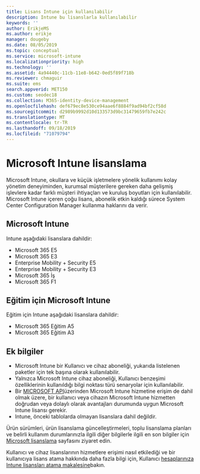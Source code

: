 ```yaml
---
title: Lisans Intune için kullanılabilir
description: Intune bu lisanslarla kullanılabilir
keywords: ''
author: ErikjeMS
ms.author: erikje
manager: dougeby
ms.date: 08/05/2019
ms.topic: conceptual
ms.service: microsoft-intune
ms.localizationpriority: high
ms.technology: ''
ms.assetid: 4a94440c-11cb-11e8-b642-0ed5f89f718b
ms.reviewer: chmaguir
ms.suite: ems
search.appverid: MET150
ms.custom: seodec18
ms.collection: M365-identity-device-management
ms.openlocfilehash: def679ec8e530ce94aae6f8884f9ad94bf2cf58d
ms.sourcegitcommit: d2989b9992d10d133573d9bc31479659fb7e242c
ms.translationtype: MT
ms.contentlocale: tr-TR
ms.lasthandoff: 09/18/2019
ms.locfileid: "71079794"
---
```

# <a name="microsoft-intune-licensing"></a>Microsoft Intune lisanslama
Microsoft Intune, okullara ve küçük işletmelere yönelik kullanımı kolay yönetim deneyiminden, kurumsal müşterilere gereken daha gelişmiş işlevlere kadar farklı müşteri ihtiyaçları ve kuruluş boyutları için kullanılabilir. Microsoft Intune içeren çoğu lisans, abonelik etkin kaldığı sürece System Center Configuration Manager kullanma haklarını da verir. 

## <a name="microsoft-intune"></a>Microsoft Intune
Intune aşağıdaki lisanslara dahildir:

- Microsoft 365 E5
- Microsoft 365 E3
- Enterprise Mobility + Security E5
- Enterprise Mobility + Security E3
- Microsoft 365 İş
- Microsoft 365 F1



## <a name="microsoft-intune-for-education"></a>Eğitim için Microsoft Intune
Eğitim için Intune aşağıdaki lisanslara dahildir:

- Microsoft 365 Eğitim A5
- Microsoft 365 Eğitim A3

## <a name="additional-information"></a>Ek bilgiler
- Microsoft Intune bir Kullanıcı ve cihaz aboneliği, yukarıda listelenen paketler için tek başına olarak kullanılabilir.
- Yalnızca Microsoft Intune cihaz aboneliği, Kullanıcı benzeşimi özelliklerinin kullanıldığı bilgi noktası türü senaryolar için kullanılabilir.
- Bir [MICROSOFT API](https://docs.microsoft.com/legal/microsoft-apis/terms-of-use)üzerinden Microsoft Intune hizmetine erişim de dahil olmak üzere, bir kullanıcı veya cihazın Microsoft Intune hizmetten doğrudan veya dolaylı olarak avantajları durumunda uygun Microsoft Intune lisansı gerekir.
- Intune, önceki tablolarda olmayan lisanslara dahil değildir.

Ürün sürümleri, ürün lisanslama güncelleştirmeleri, toplu lisanslama planları ve belirli kullanım durumlarınızla ilgili diğer bilgilerle ilgili en son bilgiler için [Microsoft lisanslama](https://www.microsoft.com/licensing/default) sayfasını ziyaret edin.  

Kullanıcı ve cihaz lisanslarının hizmetlere erişimi nasıl etkilediği ve bir kullanıcıya lisans atama hakkında daha fazla bilgi için, Kullanıcı [hesaplarınıza Intune lisansları atama makalesine](licenses-assign.md)bakın.
